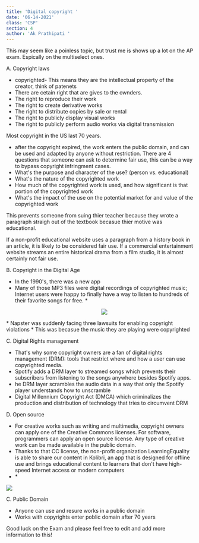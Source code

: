 ```yaml
---
title: 'Digital copyright '
date: '06-14-2021'
class: 'CSP'
section: 4 
author: 'Ak Prathipati '
---
```

This may seem like a poinless topic, but trust me is shows up a lot on the AP exam. Espically on the multiselect ones. 

A. Copyright laws 

* copyrighted-  This  means they are the intellectual property of the creator, think of patenets 
* There are cetain right that are gives to the ownders. 
* The right to reproduce their work
* The right to create derivative works
* The right to distribute copies by sale or rental
* The right to publicly display visual works
* The right to publicly perform audio works via digital transmission

Most copyright in the US last 70 years. 
* after the copyright expired, the work enters  the public domain, and can be used and adapted by anyone without restriction.
There are 4 questions that someone can ask to determine fair use, this can be a way to bypass copyright infringment cases. 
* What's the purpose and character of the use? (person vs. educational) 
* What's the nature of the copyrighted work
* How much of the copyrighted work is used, and how significant is that portion of the copyrighted work
* What's the impact of the use on the potential market for and value of the copyrighted work

This prevents someone from suing thier teacher because they wrote a paragraph straigh out of the textbook becasue thier 
motive was educational. 

If a non-profit educational website uses a paragraph from a history book in an article, it is likely to be considered fair use. If a commercial entertainment website streams an entire historical drama from a film studio, it is almost certainly not fair use.

B. Copyright in the Digital Age 

* In the 1990's, there was a new app
* Many of those MP3 files were digital recordings of copyrighted music; Internet users were happy to finally have a way to listen to hundreds of their favorite songs for free.
*<p align="center">
  <img src="https://cdn.kastatic.org/ka-perseus-images/61b0b6d3985a2137565e7602a821a79ba7d6145d.png" />
<p>
  * Napster was suddenly facing three lawsuits for enabling copyright violations
  * This was becasue the music they are playing were copyrighted 
  
  C. Digital Rights management 
  * That's why some copyright owners are a fan of digital rights management (DRM): tools that restrict where and how a user can use copyrighted media.
  * Spotify adds a DRM layer to streamed songs which prevents their subscribers from listening to the songs anywhere besides Spotify apps.
  * he DRM layer scrambles the audio data in a way that only the Spotify player understands how to unscramble 
  * Digital Millennium Copyright Act (DMCA) which criminalizes the production and distribution of technology that tries to circumvent DRM
  
  D. Open source 
  * For creative works such as writing and multimedia, copyright owners can apply one of the Creative Commons licenses. For software, programmers can apply an open source license. Any type of creative work can be made available in the public domain.
  * Thanks to that CC license, the non-profit organization LearningEquality is able to share our content in Kolibri, an app that is designed for offline use and brings educational content to learners that don't have high-speed Internet access or modern computers
  * *<p align="center">
  <img src="https://cdn.kastatic.org/ka-perseus-images/76b0dbc0c7d90d58236174c4881d50d76b630ed7.png" />
<p>
  
  C. Public Domain 
  
  * Anyone can use and resure works in a public domain 
  * Works with copyrights enter poblic domain after 70 years 

  
  
  
  
  
  Good luck on the Exam and please feel free to edit and add more information to this!
